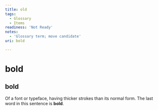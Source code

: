 ```yaml
---
title: old
tags:
  - Glossary
  - Items
readiness: 'Not Ready'
notes:
  - 'Glossary term; move candidate'
uri: bold

---
```

# bold

## bold

Of a font or typeface, having thicker strokes than its normal form. The last word in this sentence is **bold**.

